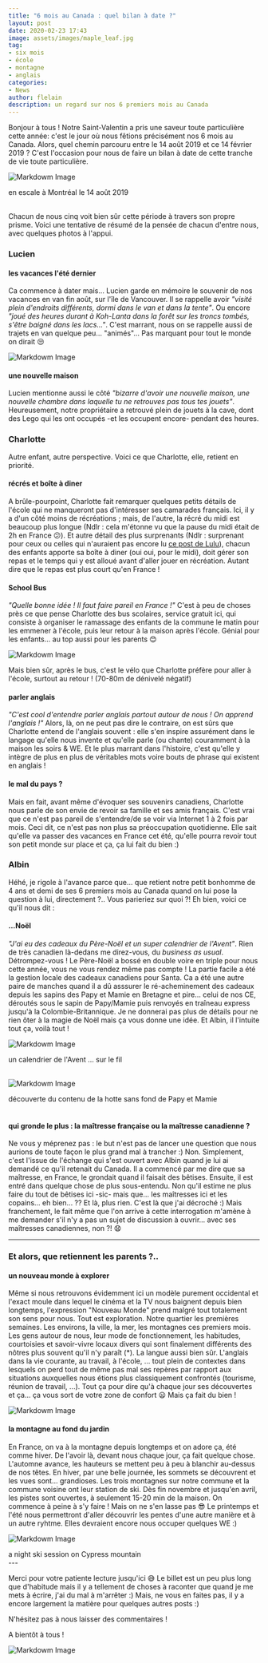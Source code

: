 ```yaml
---
title: "6 mois au Canada : quel bilan à date ?"
layout: post
date: 2020-02-23 17:43
image: assets/images/maple_leaf.jpg
tag:
- six mois
- école
- montagne
- anglais
categories:
- News
author: flelain
description: un regard sur nos 6 premiers mois au Canada
---
```


Bonjour à tous !
Notre Saint-Valentin a pris une saveur toute particulière cette année: c'est le jour où nous fêtions précisément nos 6 mois au Canada. Alors, quel chemin parcouru entre le 14 août 2019 et ce 14 février 2019 ? C'est l'occasion pour nous de faire un bilan à date de cette tranche de vie toute particulière.  

![Markdowm Image](/assets/images/airport_Montreal.jpg)
<figcaption class="caption">en escale à Montréal le 14 août 2019</figcaption>
<br>

Chacun de nous cinq voit bien sûr cette période à travers son propre prisme. Voici une tentative de résumé de la pensée de chacun d'entre nous, avec quelques photos à l'appui.

### Lucien
#### les vacances l'été dernier
Ca commence à dater mais... Lucien garde en mémoire le souvenir de nos vacances en van fin août, sur l'île de Vancouver. Il se rappelle avoir *"visité plein d'endroits différents, dormi dans le van et dans la tente"*. Ou encore *"joué des heures durant à Koh-Lanta dans la forêt sur les troncs tombés, s'être baigné dans les lacs..."*. C'est marrant, nous on se rappelle aussi de trajets en van quelque peu... "animés"... Pas marquant pour tout le monde on dirait :unamused:

![Markdowm Image](/assets/images/van_camping.jpg)

#### une nouvelle maison
Lucien mentionne aussi le côté *"bizarre d'avoir une nouvelle maison, une nouvelle chambre dans laquelle tu ne retrouves pas tous tes jouets"*. Heureusement, notre propriétaire a retrouvé plein de jouets à la cave, dont des Lego qui les ont occupés -et les occupent encore- pendant des heures.

### Charlotte
Autre enfant, autre perspective. Voici ce que Charlotte, elle, retient en priorité.

#### récrés et boîte à diner
A brûle-pourpoint, Charlotte fait remarquer quelques petits détails de l'école qui ne manqueront pas d'intéresser ses camarades français. Ici, il y a d'un côté moins de récréations ; mais, de l'autre, la récré du midi est beaucoup plus longue (Ndlr : cela m'étonne vu que la pause du midi était de 2h en France :confused:). Et autre détail des plus surprenants (Ndlr : surprenant pour ceux ou celles qui n'auraient pas encore lu <a href="{{ site.url }}/1er-post-Lucien/">ce post de Lulu</a>), chacun des enfants apporte sa boîte à diner (oui oui, pour le midi), doit gérer son repas et le temps qui y est alloué avant d'aller jouer en récréation. Autant dire que le repas est plus court qu'en France !

#### School Bus
*"Quelle bonne idée ! Il faut faire pareil en France !"* C'est à peu de choses près ce que pense Charlotte des bus scolaires, service gratuit ici, qui consiste à organiser le ramassage des enfants de la commune le matin pour les emmener à l'école, puis leur retour à la maison après l'école. Génial pour les enfants... au top aussi pour les parents :blush:

![Markdowm Image](/assets/images/school_bus.jpg)

Mais bien sûr, après le bus, c'est le vélo que Charlotte préfère pour aller à l'école, surtout au retour ! (70-80m de dénivelé négatif)

#### parler anglais
*"C'est cool d'entendre parler anglais partout autour de nous ! On apprend l'anglais !"* Alors, là, on ne peut pas dire le contraire, on est sûrs que Charlotte entend de l'anglais souvent : elle s'en inspire assurément dans le langage qu'elle nous invente et qu'elle parle (ou chante) couramment à la maison les soirs & WE. Et le plus marrant dans l'histoire, c'est qu'elle y intègre de plus en plus de véritables mots voire bouts de phrase qui existent en anglais !

#### le mal du pays ?
Mais en fait, avant même d'évoquer ses souvenirs canadiens, Charlotte nous parle de son envie de revoir sa famille et ses amis français. C'est vrai que ce n'est pas pareil de s'entendre/de se voir via Internet 1 à 2 fois par mois. Ceci dit, ce n'est pas non plus sa préoccupation quotidienne. Elle sait qu'elle va passer des vacances en France cet été, qu'elle pourra revoir tout son petit monde sur place et ça, ça lui fait du bien :)

### Albin
Héhé, je rigole à l'avance parce que... que retient notre petit bonhomme de 4 ans et demi de ses 6 premiers mois au Canada quand on lui pose la question à lui, directement ?.. Vous parieriez sur quoi ?! Eh bien, voici ce qu'il nous dit :

#### ...Noël
*"J'ai eu des cadeaux du Père-Noël et un super calendrier de l'Avent"*. Rien de très canadien là-dedans me direz-vous, du *business as usual*. Détrompez-vous ! Le Père-Noël a bossé en double voire en triple pour nous cette année, vous ne vous rendez même pas compte ! La partie facile a été la gestion locale des cadeaux canadiens pour Santa. Ca a été une autre paire de manches quand il a dû asssurer le ré-acheminement des cadeaux depuis les sapins des Papy et Mamie en Bretagne et pire... celui de nos CE, déroutés sous le sapin de Papy/Mamie puis renvoyés en traîneau express jusqu'à la Colombie-Britannique. Je ne donnerai pas plus de détails pour ne rien ôter à la magie de Noël mais ça vous donne une idée. Et Albin, il l'intuite tout ça, voilà tout !

![Markdowm Image](/assets/images/Avent_calendar.jpg)
<figcaption class="caption">un calendrier de l'Avent ... sur le fil</figcaption>
<br>

![Markdowm Image](/assets/images/grandma_pa_parcel.jpg)
<figcaption class="caption">découverte du contenu de la hotte sans fond de Papy et Mamie</figcaption>
<br>

#### qui gronde le plus : la maîtresse française ou la maîtresse canadienne ?
Ne vous y méprenez pas : le but n'est pas de lancer une question que nous aurions de toute façon le plus grand mal à trancher :) Non. Simplement, c'est l'issue de l'échange qui s'est ouvert avec Albin quand je lui ai demandé ce qu'il retenait du Canada. Il a commencé par me dire que sa maîtresse, en France, le grondait quand il faisait des bêtises. Ensuite, il est entré dans quelque chose de plus sous-entendu. Non qu'il estime ne plus faire du tout de bêtises ici -sic- mais que... les maîtresses ici et les copains... eh bien... ?? Et là, plus rien. C'est là que j'ai décroché :) Mais franchement, le fait même que l'on arrive à cette interrogation m'amène à me demander s'il n'y a pas un sujet de discussion à ouvrir... avec ses maîtresses canadiennes, non ?! :anguished:

---
### Et alors, que retiennent les parents ?..

#### un nouveau monde à explorer
Même si nous retrouvons évidemment ici un modèle purement occidental et l'exact moule dans lequel le cinéma et la TV nous baignent depuis bien longtemps, l'expression "Nouveau Monde" prend malgré tout totalement son sens pour nous. Tout est exploration. Notre quartier les premières semaines. Les environs, la ville, la mer, les montagnes ces premiers mois. Les gens autour de nous, leur mode de fonctionnement, les habitudes, courtoisies et savoir-vivre locaux divers qui sont finalement différents des nôtres plus souvent qu'il n'y paraît (\*). La langue aussi bien sûr. L'anglais dans la vie courante, au travail, à l'école, ... tout plein de contextes dans lesquels on perd tout de même pas mal ses repères par rapport aux situations auxquelles nous étions plus classiquement confrontés (tourisme, réunion de travail, ...). Tout ça pour dire qu'à chaque jour ses découvertes et ça... ça vous sort de votre zone de confort :frowning: Mais ça fait du bien !

![Markdowm Image](/assets/images/Vancouver_city.jpg)

#### la montagne au fond du jardin
En France, on va à la montagne depuis longtemps et on adore ça, été comme hiver. De l'avoir là, devant nous chaque jour, ça fait quelque chose. L'automne avance, les hauteurs se mettent peu à peu à blanchir au-dessus de nos têtes. En hiver, par une belle journée, les sommets se découvrent et les vues sont... grandioses. Les trois montagnes sur notre commune et la commune voisine ont leur station de ski. Dès fin novembre et jusqu'en avril, les pistes sont ouvertes, à seulement 15-20 min de la maison. On commence à peine à s'y faire !  Mais on ne s'en lasse pas :sunglasses:
Le printemps et l'été nous permettront d'aller découvrir les pentes d'une autre manière et à un autre ryhtme. Elles devraient encore nous occuper quelques WE :)

![Markdowm Image](/assets/images/Cypress_night_Vancouver.jpg)
<figcaption class="caption">a night ski session on Cypress mountain</figcaption>
---

Merci pour votre patiente lecture jusqu'ici :sweat_smile: Le billet est un peu plus long que d'habitude mais il y a tellement de choses à raconter que quand je me mets à écrire, j'ai du mal à m'arrêter :) Mais, ne vous en faites pas, il y a encore largement la matière pour quelques autres posts :)

N'hésitez pas à nous laisser des commentaires !

A bientôt à tous !

![Markdowm Image](/assets/images/Cypress_chairlift.jpg)
